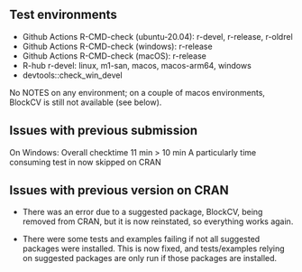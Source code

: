 ## Test environments
- Github Actions R-CMD-check (ubuntu-20.04): r-devel, r-release, r-oldrel
- Github Actions R-CMD-check (windows): r-release
- Github Actions R-CMD-check (macOS): r-release
- R-hub r-devel: linux, m1-san, macos, macos-arm64, windows
- devtools::check_win_devel

No NOTES on any environment; on a couple of macos environments, BlockCV is still
not available (see below).

## Issues with previous submission
  On Windows: Overall checktime 11 min > 10 min
    A particularly time consuming test in now skipped on CRAN

## Issues with previous version on CRAN
* There was an error due to a suggested package, BlockCV, being removed from
  CRAN, but it is now reinstated, so everything works again.
  
* There were some tests and examples failing if not all suggested packages were
  installed. This is now fixed, and tests/examples relying on suggested packages
  are only run if those packages are installed.